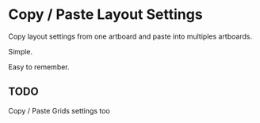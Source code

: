 # Copy / Paste Layout Settings

Copy layout settings from one artboard and paste into multiples artboards.

Simple.

Easy to remember.

## TODO
Copy / Paste Grids settings too
